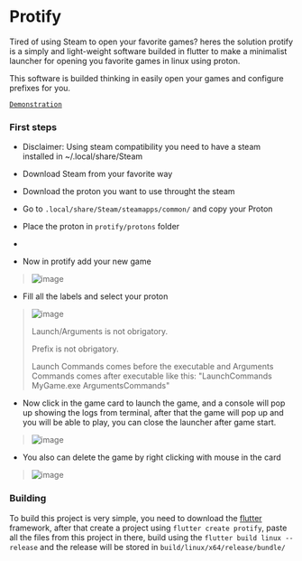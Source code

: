 # Protify
Tired of using Steam to open your favorite games? heres the solution protify is a simply and light-weight software builded in flutter to make a minimalist launcher for opening you favorite games in linux using proton.

This software is builded thinking in easily open your games and configure prefixes for you.

[``Demonstration``](https://github.com/LeandroTheDev/protify/assets/106118473/890667c5-4fd9-430c-b834-fddf0520b645)

### First steps
- Disclaimer: Using steam compatibility you need to have a steam installed in ~/.local/share/Steam
- Download Steam from your favorite way
- Download the proton you want to use throught the steam
- Go to ``.local/share/Steam/steamapps/common/`` and copy your Proton
- Place the proton in ``protify/protons`` folder
-

- Now in protify add your new game

> ![image](https://github.com/LeandroTheDev/protify/assets/106118473/4327b31a-9351-4360-9576-3ca12282d650)

- Fill all the labels and select your proton

> ![image](https://github.com/LeandroTheDev/protify/assets/106118473/12c7cad8-8af2-402d-bb48-2b76eb7179f8)
> 
> Launch/Arguments is not obrigatory.
> 
> Prefix is not obrigatory.
>
> Launch Commands comes before the executable and Arguments Commands comes after executable like this: "LaunchCommands MyGame.exe ArgumentsCommands"

- Now click in the game card to launch the game, and a console will pop up showing the logs from terminal, after that the game will pop up and you will be able to play, you can close the launcher after game start.

> ![image](https://github.com/LeandroTheDev/protify/assets/106118473/901c4a9d-673c-40d5-b785-d765f590ce89)

- You also can delete the game by right clicking with mouse in the card

> ![image](https://github.com/LeandroTheDev/protify/assets/106118473/6971c040-b78f-4987-bd1f-64afdc33416a)

### Building
To build this project is very simple, you need to download the [flutter](https://docs.flutter.dev/get-started/install) framework, after that create a project using ``flutter create protify``, paste all the files from this project in there, build using the ``flutter build linux --release`` and the release will be stored in ``build/linux/x64/release/bundle/``